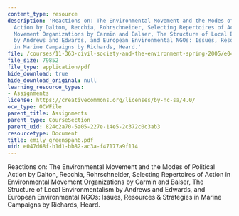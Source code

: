 ```yaml
---
content_type: resource
description: 'Reactions on: The Environmental Movement and the Modes of Political
  Action by Dalton, Recchia, Rohrschneider, Selecting Repertoires of Action in Environmental
  Movement Organizations by Carmin and Balser, The Structure of Local Environmentalism
  by Andrews and Edwards, and European Environmental NGOs: Issues, Resources & Strategies
  in Marine Campaigns by Richards, Heard.'
file: /courses/11-363-civil-society-and-the-environment-spring-2005/e047d68fb1d1bb82ac3af47177a9f114_emily_greenspan6.pdf
file_size: 79852
file_type: application/pdf
hide_download: true
hide_download_original: null
learning_resource_types:
- Assignments
license: https://creativecommons.org/licenses/by-nc-sa/4.0/
ocw_type: OCWFile
parent_title: Assignments
parent_type: CourseSection
parent_uid: 824c2a70-5a05-227e-14e5-2c372c0c3ab3
resourcetype: Document
title: emily_greenspan6.pdf
uid: e047d68f-b1d1-bb82-ac3a-f47177a9f114
---
```

Reactions on: The Environmental Movement and the Modes of Political Action by Dalton, Recchia, Rohrschneider, Selecting Repertoires of Action in Environmental Movement Organizations by Carmin and Balser, The Structure of Local Environmentalism by Andrews and Edwards, and European Environmental NGOs: Issues, Resources & Strategies in Marine Campaigns by Richards, Heard.